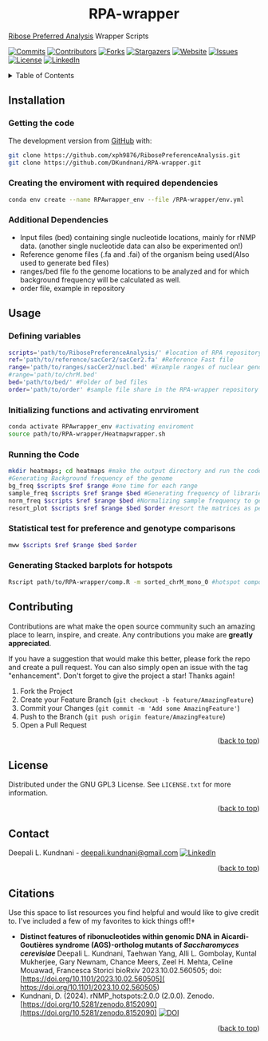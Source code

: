 
<h1 align="center">RPA-wrapper</h1>
<a href="https://github.com/xph9876/RibosePreferenceAnalysis">Ribose Preferred Analysis</a> Wrapper Scripts

<!-- Improved compatibility of back to top link: See: https://github.com/othneildrew/Best-README-Template/pull/73 -->
<a name="readme-top"></a>


[![Commits][Commits-shield]][Commits-url]
[![Contributors][contributors-shield]][contributors-url]
[![Forks][forks-shield]][forks-url]
[![Stargazers][stars-shield]][stars-url]
[![Website][website-shield]][website-url]
[![Issues][issues-shield]][issues-url]
[![License][license-shield]][license-url]
[![LinkedIn][linkedin-shield]][linkedin-url]

<!-- TABLE OF CONTENTS -->
<details>
  <summary>Table of Contents</summary>
  <ol>
    <li><a href="##Installation">Installation</a></li>
      <ul>
        <li><a href="###Getting-the-code">Getting the code</a></li>
        <li><a href="###Creating-the-enviroment-with-required-dependencies">Creating the enviroment with required dependencies</a></li>
        <li><a href="###Additional-Dependencies">Additional Dependencies</a></li>
      </ul>
    </li>
    <li><a href="##Usage">Usage</a></li>
      <ul>
        <li><a href="###Defining-variables">Defining variables</a></li>
        <li><a href="Initializing-functions-and-activating-enrviroment">Initializing functions and activating enrviroment</a></li>
        <li><a href="###Running-the-Code">Running the Code</a></li>
       <li><a href="###Statistical-test-for-preference-and-genotype-comparisons">Statistical test for preference and genotype comparisons</a></li>
        <li><a href="###Generating-Stacked-barplots-for-hotspots">Generating Stacked barplots for hotspots</a></li>
      </ul>
    <li><a href="##Contributing">Contributing</a></li>
    <li><a href="##License">License</a></li>
    <li><a href="##Contact">Contact</a></li>
    <li><a href="##Citations">Citations</a></li>
  </ol>
</details>

<!-- Installation -->
## Installation
### Getting the code
The development version from [GitHub](https://github.com/) with:
```sh
git clone https://github.com/xph9876/RibosePreferenceAnalysis.git
git clone https://github.com/DKundnani/RPA-wrapper.git
```
### Creating the enviroment with required dependencies
```sh
conda env create --name RPAwrapper_env --file /RPA-wrapper/env.yml
```
### Additional Dependencies
* Input files (bed) containing single nucleotide locations, mainly for rNMP data. (another single nucleotide data can also be experimented on!)
* Reference genome files (.fa and .fai) of the organism being used(Also used to generate bed files)
* ranges/bed file fo the genome locations to be analyzed and for which background frequency will be calculated as well.
* order file, example in repository

<!-- USAGE -->
## Usage
### Defining variables
```bash
scripts='path/to/RibosePreferenceAnalysis/' #location of RPA repository
ref='path/to/reference/sacCer2/sacCer2.fa' #Reference Fast file
range='path/to/ranges/sacCer2/nucl.bed' #Example ranges of nuclear genome of sacCer2
#range='path/to/chrM.bed' 
bed='path/to/bed/' #Folder of bed files
order='path/to/order' #sample file share in the RPA-wrapper repository
```
### Initializing functions and activating enrviroment
```bash
conda activate RPAwrapper_env #activating enviroment
source path/to/RPA-wrapper/Heatmapwrapper.sh
```
### Running the Code
```bash
mkdir heatmaps; cd heatmaps #make the output directory and run the code from it
#Generating Background frequency of the genome
bg_freq $scripts $ref $range #one time for each range
sample_freq $scripts $ref $range $bed #Generating frequency of libraries/samples
norm_freq $scripts $ref $range $bed #Normalizing sample frequency to genome frequency
resort_plot $scripts $ref $range $bed $order #resort the matrices as per order file and hence the heatmaps
```
### Statistical test for preference and genotype comparisons
```bash
mww $scripts $ref $range $bed $order
```

### Generating Stacked barplots for hotspots
```bash
Rscript path/to/RPA-wrapper/comp.R -m sorted_chrM_mono_0 #hotspot composition files usually contain on entry for every genotype.
```


<!-- CONTRIBUTING -->
## Contributing

Contributions are what make the open source community such an amazing place to learn, inspire, and create. Any contributions you make are **greatly appreciated**.

If you have a suggestion that would make this better, please fork the repo and create a pull request. You can also simply open an issue with the tag "enhancement".
Don't forget to give the project a star! Thanks again!

1. Fork the Project
2. Create your Feature Branch (`git checkout -b feature/AmazingFeature`)
3. Commit your Changes (`git commit -m 'Add some AmazingFeature'`)
4. Push to the Branch (`git push origin feature/AmazingFeature`)
5. Open a Pull Request

<p align="right">(<a href="#readme-top">back to top</a>)</p>



<!-- LICENSE -->
## License

Distributed under the GNU GPL3 License. See `LICENSE.txt` for more information.

<p align="right">(<a href="#readme-top">back to top</a>)</p>



<!-- CONTACT -->
## Contact
Deepali L. Kundnani - [deepali.kundnani@gmail.com](mailto::deepali.kundnani@gmail.com)    [![LinkedIn][linkedin-shield]][linkedin-url] 
<p align="right">(<a href="#readme-top">back to top</a>)</p>

<!-- ACKNOWLEDGMENTS -->
## Citations
Use this space to list resources you find helpful and would like to give credit to. I've included a few of my favorites to kick things off!+
* <b> Distinct features of ribonucleotides within genomic DNA in Aicardi-Goutières syndrome (AGS)-ortholog mutants of <i>Saccharomyces cerevisiae</i> </b>
Deepali L. Kundnani, Taehwan Yang, Alli L. Gombolay, Kuntal Mukherjee, Gary Newnam, Chance Meers, Zeel H. Mehta, Celine Mouawad, Francesca Storici
bioRxiv 2023.10.02.560505; doi:[https://doi.org/10.1101/2023.10.02.560505]( https://doi.org/10.1101/2023.10.02.560505)
* Kundnani, D. (2024). rNMP_hotspots:2.0.0 (2.0.0). Zenodo.  [https://doi.org/10.5281/zenodo.8152090](https://doi.org/10.5281/zenodo.8152090) [![DOI](https://zenodo.org/badge/DOI/10.5281/zenodo.8152090.svg)](https://doi.org/10.5281/zenodo.8152090)

<p align="right">(<a href="#readme-top">back to top</a>)</p>



<!-- MARKDOWN LINKS & IMAGES -->
<!-- https://www.markdownguide.org/basic-syntax/#reference-style-links -->
[contributors-shield]: https://img.shields.io/github/contributors/DKundnani/RPA-wrapper?style=for-the-badge
[contributors-url]: https://github.com/DKundnani/RPA-wrapper/graphs/contributors
[forks-shield]: https://img.shields.io/github/forks/DKundnani/RPA-wrapper?style=for-the-badge
[forks-url]: https://github.com/DKundnani/RPA-wrapper/forks
[stars-shield]: https://img.shields.io/github/stars/DKundnani/RPA-wrapper?style=for-the-badge
[stars-url]: https://github.com/DKundnani/RPA-wrapper/stargazers
[issues-shield]: https://img.shields.io/github/issues/DKundnani/RPA-wrapper?style=for-the-badge
[issues-url]: https://github.com/DKundnani/RPA-wrapper/issues
[license-shield]: https://img.shields.io/github/license/DKundnani/RPA-wrapper?style=for-the-badge
[license-url]: https://github.com/DKundnani/RPA-wrapper/blob/master/LICENSE.txt
[linkedin-shield]: https://img.shields.io/badge/-LinkedIn-black.svg?style=for-the-badge&logo=linkedin&colorB=555
[linkedin-url]: https://linkedin.com/in/deepalik
[product-screenshot]: images/screenshot.png
[commits-url]: https://github.com/DKundnani/RPA-wrapper/pulse
[commits-shield]: https://img.shields.io/github/commit-activity/t/DKundnani/RPA-wrapper?style=for-the-badge
[website-shield]: https://img.shields.io/website?url=http%3A%2F%2Fdkundnani.bio%2F&style=for-the-badge
[website-url]:http://dkundnani.bio/ 
